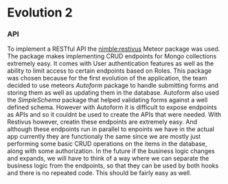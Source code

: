 # Evolution 2


### API
To implement a RESTful API the [nimble:restivus](https://github.com/kahmali/meteor-restivus) Meteor package was used. The package makes implementing CRUD endpoints for Mongo collections extremely easy. It comes with User authentication features as well as the ability to limit access to certain endpoints based on Roles. 
This package was chosen because for the first evolution of the application, the team decided to use meteors *Autoform* package to handle submitting forms and storing them as well as updating them in the database. Autoform also used the *SimpleSchema* package that helped validating forms against a well defined schema. However with Autoform it is difficult to expose endpoints as APIs and so it couldnt be used to create the APIs that were needed. 
With Restivus however, creatin these endpoints are extremely easy. And although these endpoints run in parallel to enpoints we have in the actual app currently they are functionaly the same since we are mostly just performing some basic CRUD operations on the items in the database, along with some authorization. In the future if the business logic changes and expands, we will have to think of a way where we can separate the business logic from the endpoints, so that they can be used by both hooks and there is no repeated code. This should be fairly easy as well.
